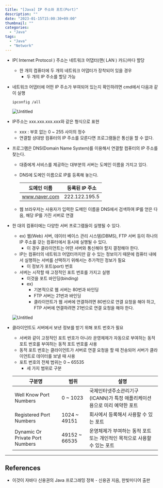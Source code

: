 ```yaml
---
title: "[Java] IP 주소와 포트(Port)"
description: ""
date: "2023-01-15T15:00:30+09:00"
thumbnail: ""
categories:
  - "Java"
tags:
  - "Java"
  - "Network"
---
```

<!--more-->

- IP( Internet Protocol ) 주소는 네트워크 어댑터(랜( LAN ) 카드)마다 할당
    - 한 개의 컴퓨터에 두 개의 네트워크 어댑터가 장착되어 있을 경우
        - 두 개의 IP 주소를 할당 가능
- 네트워크 어댑터에 어떤 IP 주소가 부여되어 있는지 확인하려면 cmd에서 다음과 같이 실행
    
    ```bash
    ipconfig /all
    ```
    
    ![Untitled](/images/lang_java/inputOutput/IP_주소와_포트(Port)/Untitled.png)
    
- IP주소는 xxx.xxx.xxx.xxx와 같은 형식으로 표현
    - xxx : 부호 없는 0 ~ 255 사이의 정수
    - 연결할 상대방 컴퓨터의 IP 주소를 모른다면 프로그램들은 통신을 할 수 없다.
- 프로그램은 DNS(Domain Name System)를 이용해서 연결할 컴퓨터의 IP 주소를 찾는다.
    - 대중에게 서비스를 제공하는 대부분의 서버는 도메인 이름을 가지고 있다.
    - DNS에 도메인 이름으로 IP를 등록해 놓는다.
        
        
        | 도메인 이름 | 등록된 IP 주소 |
        | --- | --- |
        | www.naver.com | 222.122.195.5 |
    - 웹 브라우저는 사용자가 입력한 도메인 이름을 DNS에서 검색하여 IP를 얻은 다음, 해당 IP를 가진 서버로 연결
- 한 대의 컴퓨터에는 다양한 서버 프로그램들이 실행될 수 있다.
    - ex) 웹(Web) 서버, 데이터 베이스 관리 시스템(DBMS), FTP 서버 등이 하나의 IP 주소를 갖는 컴퓨터에서 동시에 실행될 수 있다.
        - 이 경우 클라이언트는 어떤 서버와 통신해야 할지 결정해야 한다.
    - IP는 컴퓨터의 네트워크 어댑터까지만 갈 수 있는 정보이기 때문에 컴퓨터 내에서 실행하는 서버를 선택하기 위해서는 추가적인 정보가 필요
        - 이 정보가 포트(port) 번호
    - 서버는 시작할 때 고정적인 포트 번호를 가지고 실행
        - 이것을 포트 바인딩(binding)
        - ex)
            - 기본적으로 웹 서버는 80번과 바인딩
            - FTP 서버는 21번과 바인딩
            - 클라이언트가 웹 서버에 연결하려면 80번으로 연결 요청을 해야 하고, FTP 서버에 연결하려면 21번으로 연결 요청을 해야 한다.
    
    ![Untitled](/images/lang_java/inputOutput/IP_주소와_포트(Port)/Untitled%201.png)
    
- 클라이언트도 서버에서 보낸 정보를 받기 위해 포트 번호가 필요
    - 서버와 같이 고정적인 포트 번호가 아니라 운영체제가 자동으로 부여하는 동적 포트 번호를 부여하는 동적 포트 번호를 사용
    - 동적 포트 번호는 클라이언트가 서버로 연결 요청을 할 때 전송되어 서버가 클라이언트로 데이터를 보낼 때 사용
    - 포트 번호의 전체 범위는 0 ~ 65535
        - 세 가지 범위로 구분
    
    | 구분명 | 범위 | 설명 |
    | --- | --- | --- |
    | Well Know Port Numbers | 0 ~ 1023 | 국제인터넷주소관리기구(ICANN)가 특정 애플리케이션용으로 미리 예약한 포트 |
    | Registered Port Numbers | 1024 ~ 49151 | 회사에서 등록해서 사용할 수 있는 포트 |
    | Dynamic Or Private Port Numbers | 49152 ~ 66535 | 운영체제가 부여하는 동적 포트 또는 개인적인 목적으로 사용할 수 있는 포트 |

---

## References

- 이것이 자바다 신용권의 Java 프로그래밍 정복 - 신용권 지음, 한빛미디어 출판